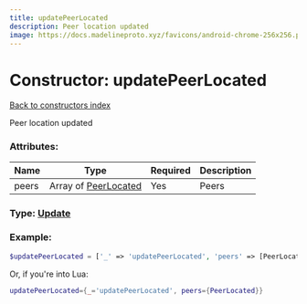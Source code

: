 ```yaml
---
title: updatePeerLocated
description: Peer location updated
image: https://docs.madelineproto.xyz/favicons/android-chrome-256x256.png
---
```

# Constructor: updatePeerLocated  
[Back to constructors index](index.md)



Peer location updated

### Attributes:

| Name     |    Type       | Required | Description |
|----------|---------------|----------|-------------|
|peers|Array of [PeerLocated](../types/PeerLocated.md) | Yes|Peers|



### Type: [Update](../types/Update.md)


### Example:

```php
$updatePeerLocated = ['_' => 'updatePeerLocated', 'peers' => [PeerLocated, PeerLocated]];
```  


Or, if you're into Lua:

```lua
updatePeerLocated={_='updatePeerLocated', peers={PeerLocated}}

```


